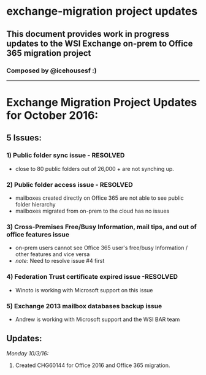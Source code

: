 # exchange-migration project updates
## This document provides work in progress updates to the WSI Exchange on-prem to Office 365 migration project
### Composed by @icehousesf :) 

---

# Exchange Migration Project Updates for October 2016:

## 5 Issues:

### 1) Public folder sync issue - RESOLVED

  * close to 80 public folders out of 26,000 + are not synching up.

### 2) Public folder access issue - RESOLVED

  * mailboxes created directly on Office 365 are not able to see public folder hierarchy
  * mailboxes migrated from on-prem to the cloud has no issues

### 3) Cross-Premises Free/Busy Information, mail tips, and out of office features issue

  * on-prem users cannot see Office 365 user's free/busy Information / other features and vice versa
  * *note:* Need to resolve issue #4 first

### 4) Federation Trust certificate expired issue -RESOLVED

  * Winoto is working with Microsoft support on this issue

### 5) Exchange 2013 mailbox databases backup issue

  * Andrew is working with Microsoft support and the WSI BAR team

## Updates:

*Monday 10/3/16:*

1. Created CHG60144 for Office 2016 and Office 365 migration.